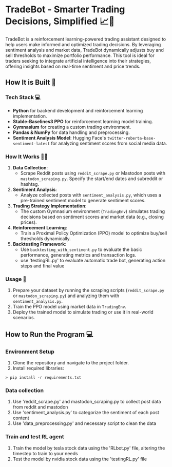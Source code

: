 # TradeBot - Smarter Trading Decisions, Simplified 📈🤖

TradeBot is a reinforcement learning-powered trading assistant designed to help users make informed and optimized trading decisions. By leveraging sentiment analysis and market data, TradeBot dynamically adjusts buy and sell thresholds to maximize portfolio performance. This tool is ideal for traders seeking to integrate artificial intelligence into their strategies, offering insights based on real-time sentiment and price trends.


## How It is Built 👷

### Tech Stack 💻
- **Python** for backend development and reinforcement learning implementation.
- **Stable-Baselines3 PPO** for reinforcement learning model training.
- **Gymnasium** for creating a custom trading environment.
- **Pandas & NumPy** for data handling and preprocessing.
- **Sentiment Analysis Model**: Hugging Face's `twitter-roberta-base-sentiment-latest` for analyzing sentiment scores from social media data.

### How It Works 🧑‍🍳
1. **Data Collection**: 
   - Scrape Reddit posts using `reddit_scrape.py` or Mastodon posts with `mastodon_scraping.py`. Specify the start/end dates and subreddit or hashtag.
2. **Sentiment Analysis**:
   - Analyze collected posts with `sentiment_analysis.py`, which uses a pre-trained sentiment model to generate sentiment scores.
3. **Trading Strategy Implementation**:
   - The custom Gymnasium environment (`TradingEnv`) simulates trading decisions based on sentiment scores and market data (e.g., closing prices).
4. **Reinforcement Learning**:
   - Train a Proximal Policy Optimization (PPO) model to optimize buy/sell thresholds dynamically.
5. **Backtesting Framework**:
   - Use `backtesting_with_sentiment.py` to evaluate the basic performance, generating metrics and transaction logs.
   - use 'testingRL.py' to evaluate automatic trade bot, generating action steps and final value 

### Usage 🍳
1. Prepare your dataset by running the scraping scripts (`reddit_scrape.py` or `mastodon_scraping.py`) and analyzing them with `sentiment_analysis.py`.
2. Train the PPO model using market data in `TradingEnv`.
3. Deploy the trained model to simulate trading or use it in real-world scenarios.

## How to Run the Program 💻

### Environment Setup
1. Clone the repository and navigate to the project folder.
2. Install required libraries:
```shell
> pip install -r requirements.txt
```

### Data collection
1. Use 'reddit_scrape.py' and mastodon_scraping.py to collect post data from reddit and mastodon
2. Use 'sentiment_analysis.py' to categorize the sentiment of each post content
3. Use 'data_preprocessing.py' and necessary script to clean the data

### Train and test RL agent
1. Train the model by tesla stock data using the 'RLbot.py' file, altering the timestep to train to your needs
2. Test the model by nvidia stock data using the 'testingRL.py' file


